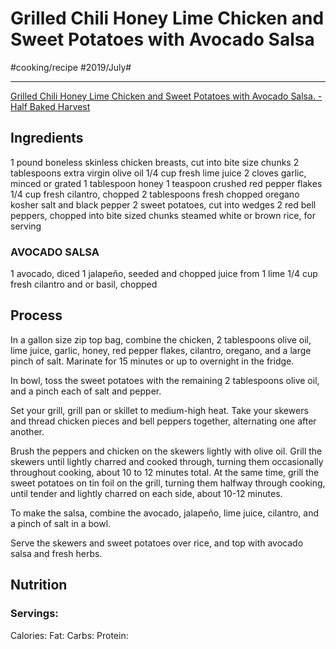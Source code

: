# Grilled Chili Honey Lime Chicken and Sweet Potatoes with Avocado Salsa
#cooking/recipe #2019/July#
- - - -
[Grilled Chili Honey Lime Chicken and Sweet Potatoes with Avocado Salsa. - Half Baked Harvest](https://www.halfbakedharvest.com/grilled-honey-chicken/)

## Ingredients
1 pound boneless skinless chicken breasts, cut into bite size chunks
2 tablespoons extra virgin olive oil
1/4 cup fresh lime juice
2 cloves garlic, minced or grated
1 tablespoon honey
1 teaspoon crushed red pepper flakes
1/4 cup fresh cilantro, chopped
2 tablespoons fresh chopped oregano
kosher salt and black pepper
2 sweet potatoes, cut into wedges
2 red bell peppers, chopped into bite sized chunks
steamed white or brown rice, for serving

### AVOCADO SALSA
1 avocado, diced
1 jalapeño, seeded and chopped
juice from 1 lime
1/4 cup fresh cilantro and or basil, chopped

## Process
In a gallon size zip top bag, combine the chicken, 2 tablespoons olive oil, lime juice, garlic, honey, red pepper flakes, cilantro, oregano, and a large pinch of salt. Marinate for 15 minutes or up to overnight in the fridge.

In bowl, toss the sweet potatoes with the remaining 2 tablespoons olive oil, and a pinch each of salt and pepper.

Set your grill, grill pan or skillet to medium-high heat. Take your skewers and thread chicken pieces and bell peppers together, alternating one after another.

Brush the peppers and chicken on the skewers lightly with olive oil. Grill the skewers until lightly charred and cooked through, turning them occasionally throughout cooking, about 10 to 12 minutes total. At the same time, grill the sweet potatoes on tin foil on the grill, turning them halfway through cooking, until tender and lightly charred on each side, about 10-12 minutes.

To make the salsa, combine the avocado, jalapeño, lime juice, cilantro, and a pinch of salt in a bowl.

Serve the skewers and sweet potatoes over rice, and top with avocado salsa and fresh herbs.

## Nutrition
### Servings:
Calories: 
Fat: 
Carbs: 
Protein: 
